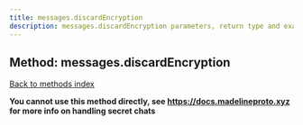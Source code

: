 ```yaml
---
title: messages.discardEncryption
description: messages.discardEncryption parameters, return type and example
---
```

## Method: messages.discardEncryption  
[Back to methods index](index.md)


**You cannot use this method directly, see https://docs.madelineproto.xyz for more info on handling secret chats**




